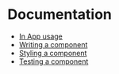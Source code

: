 # Documentation

* [In App usage](./in-app-usage.md)
* [Writing a component](./writing-component.md)
* [Styling a component](./styling-component.md)
* [Testing a component](./testing-component.md)
